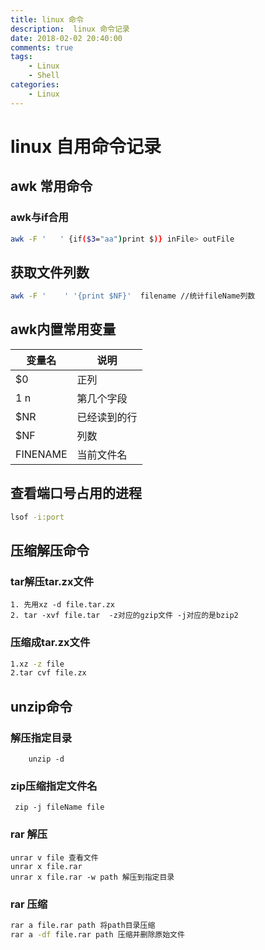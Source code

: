 ```yaml
---
title: linux 命令
description:  linux 命令记录
date: 2018-02-02 20:40:00
comments: true
tags: 
    - Linux
    - Shell  
categories:
    - Linux
---
```

# linux 自用命令记录

## awk 常用命令
### awk与if合用
```bash
awk -F '   ' {if($3="aa")print $)} inFile> outFile
```
## 获取文件列数
```bash
awk -F '    ' '{print $NF}'  filename //统计fileName列数
```
## awk内置常用变量

|变量名|说明 |
|-----|------|
|  $0 |正列|
|$1~$n| 第几个字段|
|$NR| 已经读到的行|
|$NF| 列数|
|FINENAME|当前文件名|

## 查看端口号占用的进程
```bash
lsof -i:port
```

## 压缩解压命令
### tar解压tar.zx文件
```shell
1. 先用xz -d file.tar.zx
2. tar -xvf file.tar  -z对应的gzip文件 -j对应的是bzip2
```
### 压缩成tar.zx文件
``` bash
1.xz -z file
2.tar cvf file.zx
```

## unzip命令

### 解压指定目录

```
    unzip -d
```

### zip压缩指定文件名

```
 zip -j fileName file
```

### rar 解压
```
unrar v file 查看文件
unrar x file.rar
unrar x file.rar -w path 解压到指定目录
```

### rar 压缩

```bash
rar a file.rar path 将path目录压缩
rar a -df file.rar path 压缩并删除原始文件
```
